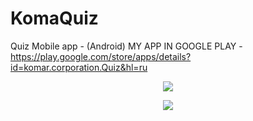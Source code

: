 # KomaQuiz
Quiz Mobile app - (Android)
MY APP IN GOOGLE PLAY - https://play.google.com/store/apps/details?id=komar.corporation.Quiz&hl=ru

<p align="center">
  <img src="https://play-lh.googleusercontent.com/VUmkqC1igh8oi_5hr7PL-NLt3W4hY0RAho-5J7blzoUmTUFpQWOYBndEgW_Vz7Ar8qnV=w1920-h940-rw">
  </p>
  
  <p align="center">
  <img src="https://play-lh.googleusercontent.com/lM0xIIYFa4g9AdsG6YtG9Dl6cPtWQc0VyEBfC0L2SIGa6okYbgD3rIG8EzHSEkweeSM=w1920-h940-rw">
  </p>
